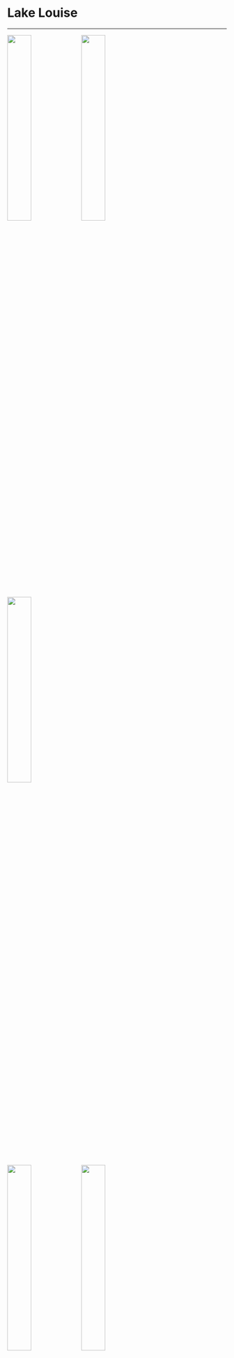# Lake Louise

---

<p float="left">
  <img src="./img/DSC06829.JPG" width=33% />
  <img src="./img/DSC06835.JPG" width=33% /> 
  <img src="./img/DSC06842.JPG" width=33% />
</p>

<p float="left">
  <img src="./img/DSC06856.JPG" width=33% />
  <img src="./img/DSC06857.JPG" width=33% /> 
  <img src="./img/DSC06860.JPG" width=33% />
</p>

<p float="left">
  <img src="./img/DSC06864.jpg" width=33% />
  <img src="./img/DSC06904.JPG" width=33% /> 
  <img src="./img/DSC06908.jpg" width=33% />
</p>
